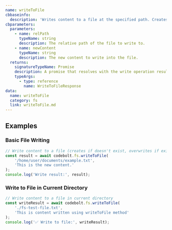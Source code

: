 ```yaml
---
name: writeToFile
cbbaseinfo:
  description: 'Writes content to a file at the specified path. Creates the file if it doesn''t exist or overwrites if it does.'
cbparameters:
  parameters:
    - name: relPath
      typeName: string
      description: The relative path of the file to write to.
    - name: newContent
      typeName: string
      description: The new content to write into the file.
  returns:
    signatureTypeName: Promise
    description: A promise that resolves with the write operation result.
    typeArgs:
      - type: reference
        name: WriteToFileResponse
data:
  name: writeToFile
  category: fs
  link: writeToFile.md
---
```

<CBBaseInfo/> 
<CBParameters/>

## Examples

### Basic File Writing

```js
// Write content to a file (creates if doesn't exist, overwrites if exists)
const result = await codebolt.fs.writeToFile(
    '/home/user/documents/example.txt', 
    'This is the new content.'
);
console.log('Write result:', result);
```

### Write to File in Current Directory

```js
// Write content to a file in current directory
const writeResult = await codebolt.fs.writeToFile(
    './fs-test-file.txt',
    'This is content written using writeToFile method'
);
console.log('✅ Write to file:', writeResult);
```
